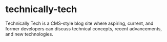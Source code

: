 # technically-tech
Technically Tech is a CMS-style blog site where aspiring, current, and former developers can discuss technical concepts, recent advancements, and new technologies.
